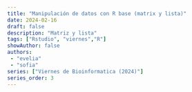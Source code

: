 ```yaml
---
title: "Manipulación de datos con R base (matrix y lista)"
date: 2024-02-16
draft: false
description: "Matriz y lista"
tags: ["Rstudio", "viernes","R"]
showAuthor: false
authors:
 - "evelia"
 - "sofia"
series: ["Viernes de Bioinformatica (2024)"]
series_order: 3
---
```

